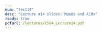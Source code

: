 ```yaml
---
num: "lect14"
desc: "Lecture #14 slides: Muxes and ALUs"
ready: true
pdfurl: /lectures/CS64_Lecture14.pdf
---
```


